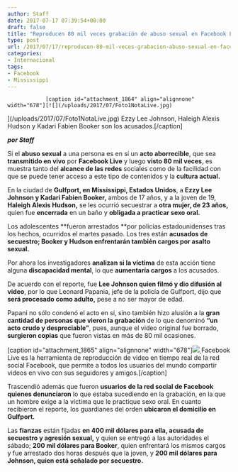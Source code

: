 ```yaml
---
author: Staff
date: 2017-07-17 07:39:54+00:00
draft: false
title: "Reproducen 80 mil veces grabación de abuso sexual en Facebook Live"
type: post
url: /2017/07/17/reproducen-80-mil-veces-grabacion-abuso-sexual-en-facebook-live/
categories:
- Internacional
tags:
- Facebook
- Mississippi
---
```



				[caption id="attachment_1864" align="alignnone" width="678"][![](/uploads/2017/07/Foto1NotaLive.jpg)
](/uploads/2017/07/Foto1NotaLive.jpg) Ezzy Lee Johnson, Haleigh Alexis Hudson y Kadari Fabien Booker son los acusados.[/caption]

_**por Staff**_

Si el **abuso sexual** a una persona es en sí un **acto aborrecible**, que sea **transmitido en vivo** por **Facebook Live** y luego **visto 80 mil veces**, es muestra tanto del **alcance de las redes** sociales como de la facilidad con que se puede tener acceso a este tipo de contenidos y la **cultura actual.**

En la ciudad de **Gulfport, en Mississippi, Estados Unidos**, a **Ezzy Lee Johnson y Kadari Fabien Booker,** ambos de 17 años, y a la joven de 19, **Haleigh Alexis Hudson,** se les ocurrió secuestrar a **otra mujer, de 23 años,** quien fue **encerrada** en un baño y **obligada a practicar sexo oral.**

Los adolescentes **fueron arrestados **por policías estadounidenses tras los hechos, ocurridos el martes pasado. Los tres están **acusados de secuestro; Booker y Hudson enfrentarán también cargos por asalto sexual.**

Por ahora los investigadores **analizan si la víctima** de esta acción tiene alguna **discapacidad mental**, lo que **aumentaría cargos** a los acusados.

De acuerdo con el reporte, fue **Lee Johnson quien filmó y dio difusión al video**, por lo que Leonard Papania, jefe de la policía de Gulfport, dijo que **será procesado como adulto,** pese a no ser mayor de edad.

Papani no sólo condenó el acto en sí, sino también hizo alusión a la **gran cantidad de personas que vieron la grabación** de lo que denominó **“un acto crudo y despreciable”**, pues, aunque el video original fue borrado, **surgieron copias** que fueron vistas en más de 80 mil ocasiones.

[caption id="attachment_1865" align="alignnone" width="678"][![](/uploads/2017/07/Foto2NotaLive.jpg)
](/uploads/2017/07/Foto2NotaLive.jpg) Facebook Live es la herramienta de reproducción de video en tiempo real de la red social Facebook, que permite a todos los usuarios del mundo compartir videos en vivo con sus seguidores y amigos.[/caption]

Trascendió además que fueron **usuarios de la red social de Facebook quienes denunciaron** lo que estaba sucediendo en la grabación, en la que un hombre exige a la víctima que le practique sexo oral. En cuanto recibieron el reporte, los guardianes del orden **ubicaron el domicilio en Gulfport.**

Las **fianzas** están fijadas **en 400 mil dólares para ella, acusada de secuestro y agresión sexual,** y quien se entregó a las autoridades el sábado; **200 mil dólares para Booker**, quien enfrentará los mismos cargos y fue arrestado dos horas después que la joven, y **200 mil dólares para Johnson, quien está señalado por secuestro.**		
